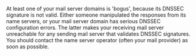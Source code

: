 At least one of your mail server domains is 'bogus', because its DNSSEC 
signature is not valid. Either someone manipulated the responses from its 
name servers, or your mail server domain has serious DNSSEC configuration 
errors. The latter makes your receiving mail server unreachable for any 
sending mail server that validates DNSSEC signatures. You should contact the
 name server operator (often your mail provider) as soon as possible.
